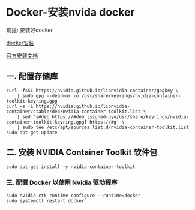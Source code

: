 # Docker-安装nvida docker

前提: 安装好docker

[docker安装](./docker-base.md)

[官方安装文档](https://docs.nvidia.com/datacenter/cloud-native/container-toolkit/latest/install-guide.html#installation)

## 一. 配置存储库
```shell
curl -fsSL https://nvidia.github.io/libnvidia-container/gpgkey \
    | sudo gpg --dearmor -o /usr/share/keyrings/nvidia-container-toolkit-keyring.gpg
curl -s -L https://nvidia.github.io/libnvidia-container/stable/deb/nvidia-container-toolkit.list \
    | sed 's#deb https://#deb [signed-by=/usr/share/keyrings/nvidia-container-toolkit-keyring.gpg] https://#g' \
    | sudo tee /etc/apt/sources.list.d/nvidia-container-toolkit.list
sudo apt-get update
```

## 二. 安装 NVIDIA Container Toolkit 软件包
```shell
sudo apt-get install -y nvidia-container-toolkit
```

### 三. 配置 Docker 以使用 Nvidia 驱动程序
```shell
sudo nvidia-ctk runtime configure --runtime=docker
sudo systemctl restart docker
```